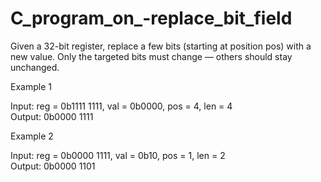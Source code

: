 # C_program_on_-replace_bit_field
Given a 32-bit register, replace a few bits (starting at position pos) with a new value.
Only the targeted bits must change — others should stay unchanged.
 
Example 1

Input: reg = 0b1111 1111, val = 0b0000, pos = 4, len = 4  
Output: 0b0000 1111
 
Example 2

Input: reg = 0b0000 1111, val = 0b10, pos = 1, len = 2  
Output: 0b0000 1101
